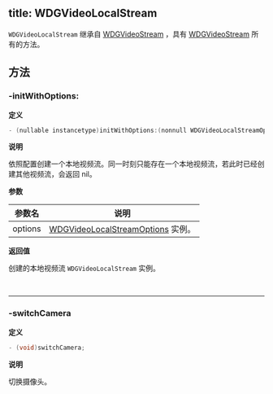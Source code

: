 title: WDGVideoLocalStream
---

`WDGVideoLocalStream` 继承自 [WDGVideoStream](../Classes/WDGVideoStream.html) ，具有 [WDGVideoStream](../Classes/WDGVideoStream.html) 所有的方法。

## 方法

### -initWithOptions:

**定义**

```objectivec
- (nullable instancetype)initWithOptions:(nonnull WDGVideoLocalStreamOptions *)options;
```

**说明**

依照配置创建一个本地视频流。同一时刻只能存在一个本地视频流，若此时已经创建其他视频流，会返回 nil。

**参数**

 参数名 | 说明 
---|---
options|[WDGVideoLocalStreamOptions](../Classes/WDGVideoLocalStreamOptions.html) 实例。

**返回值**

创建的本地视频流 `WDGVideoLocalStream` 实例。

</br>

---

### -switchCamera

**定义**

```objectivec
- (void)switchCamera;
```

**说明**

切换摄像头。
